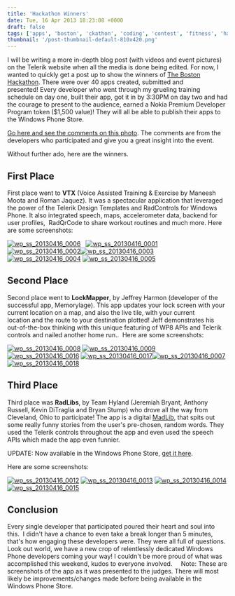 ```yaml
---
title: 'Hackathon Winners'
date: Tue, 16 Apr 2013 18:23:08 +0000
draft: false
tags: ['apps', 'boston', 'ckathon', 'coding', 'contest', 'fitness', 'hackathon', 'maps', 'mobile', 'nokia', 'nokia developer', 'nokia maps api', 'Nokia official', 'speech maps', 'telerik controls', 'windows phone', 'wp8dev', 'wpdev']
thumbnail: '/post-thumbnail-default-810x420.png'
---
```


I will be writing a more in-depth blog post (with videos and event pictures) on the Telerik website when all the media is done being edited. For now, I wanted to quickly get a post up to show the winners of [The Boston Hackathon](http://thebostonhackathon.eventbrite.com/). There were over 40 apps created, submitted and presented! Every developer who went through my grueling training schedule on day one, built their app, got it in by 3:30PM on day two and had the courage to present to the audience, earned a Nokia Premium Developer Program token ($1,500 value)! They will all be able to publish their apps to the Windows Phone Store.

[Go here and see the comments on this photo](https://www.facebook.com/photo.php?fbid=403226533109061&set=a.403226489775732.1073741825.335679576530424&type=1&theater). The comments are from the developers who participated and give you a great insight into the event.

Without further ado, here are the winners.

First Place
-----------

First place went to **VTX** (Voice Assisted Training & Exercise by Maneesh Moota and Roman Jaquez). It was a spectacular application that leveraged the power of the Telerik Design Templates and RadControls for Windows Phone. It also integrated speech, maps, accelerometer data, backend for user profiles,  RadQrCode to share workout routines and much more. Here are some screenshots:

[![wp_ss_20130416_0006](http://nokiawpdev.files.wordpress.com/2013/04/wp_ss_20130416_0006.png?w=192)](http://nokiawpdev.files.wordpress.com/2013/04/wp_ss_20130416_0006.png)   [![wp_ss_20130416_0001](http://nokiawpdev.files.wordpress.com/2013/04/wp_ss_20130416_0001.png)](http://nokiawpdev.files.wordpress.com/2013/04/wp_ss_20130416_0001.png)[![wp_ss_20130416_0002](http://nokiawpdev.files.wordpress.com/2013/04/wp_ss_20130416_0002.png?w=192)](http://nokiawpdev.files.wordpress.com/2013/04/wp_ss_20130416_0002.png)[![wp_ss_20130416_0003](http://nokiawpdev.files.wordpress.com/2013/04/wp_ss_20130416_0003.png?w=192)](http://nokiawpdev.files.wordpress.com/2013/04/wp_ss_20130416_0003.png) [![wp_ss_20130416_0004](http://nokiawpdev.files.wordpress.com/2013/04/wp_ss_20130416_0004.png?w=192)](http://nokiawpdev.files.wordpress.com/2013/04/wp_ss_20130416_0004.png) [![wp_ss_20130416_0005](http://nokiawpdev.files.wordpress.com/2013/04/wp_ss_20130416_0005.png?w=192)](http://nokiawpdev.files.wordpress.com/2013/04/wp_ss_20130416_0005.png)

Second Place
------------

Second place went to **LockMapper**, by Jeffrey Harmon (developer of the successful app, Memorylage). This app updates your lock screen with your current location on a map, and also the live tile, with your current location and the route to your destination plotted! Jeff demonstrates his out-of-the-box thinking with this unique featuring of WP8 APIs and Telerik controls and nailed another home run..  Here are some screenshots:

[![wp_ss_20130416_0008](http://nokiawpdev.files.wordpress.com/2013/04/wp_ss_20130416_0008.png?w=192)](http://nokiawpdev.files.wordpress.com/2013/04/wp_ss_20130416_0008.png) [![wp_ss_20130416_0009](http://nokiawpdev.files.wordpress.com/2013/04/wp_ss_20130416_0009.png?w=192)](http://nokiawpdev.files.wordpress.com/2013/04/wp_ss_20130416_0009.png) [![wp_ss_20130416_0016](http://nokiawpdev.files.wordpress.com/2013/04/wp_ss_20130416_0016.png)](http://nokiawpdev.files.wordpress.com/2013/04/wp_ss_20130416_0016.png) [![wp_ss_20130416_0017](http://nokiawpdev.files.wordpress.com/2013/04/wp_ss_20130416_0017.png?w=192)](http://nokiawpdev.files.wordpress.com/2013/04/wp_ss_20130416_0017.png)[![wp_ss_20130416_0007](http://nokiawpdev.files.wordpress.com/2013/04/wp_ss_20130416_0007.png)](http://nokiawpdev.files.wordpress.com/2013/04/wp_ss_20130416_0007.png) [![wp_ss_20130416_0018](http://nokiawpdev.files.wordpress.com/2013/04/wp_ss_20130416_0018.png?w=192)](http://nokiawpdev.files.wordpress.com/2013/04/wp_ss_20130416_0018.png)

Third Place
-----------

Third place was **RadLibs**, by Team Hyland (Jeremiah Bryant, Anthony Russell, Kevin DiTraglia and Bryan Stump) who drove all the way from Cleveland, Ohio to participate! The app is a digital [MadLib](http://en.wikipedia.org/wiki/Mad_Libs), that spits out some really funny stories from the user's pre-chosen, random words. They used the Telerik controls throughout the app and even used the speech APIs which made the app even funnier.

UPDATE: Now available in the Windows Phone Store, [get it here](http://www.windowsphone.com/en-us/store/app/radlibs/04d7b3af-094e-4ee8-9bf1-4ebfe52fe773).

Here are some screenshots:

[![wp_ss_20130416_0012](http://nokiawpdev.files.wordpress.com/2013/04/wp_ss_20130416_0012.png)](http://nokiawpdev.files.wordpress.com/2013/04/wp_ss_20130416_0012.png) [![wp_ss_20130416_0013](http://nokiawpdev.files.wordpress.com/2013/04/wp_ss_20130416_0013.png?w=192)](http://nokiawpdev.files.wordpress.com/2013/04/wp_ss_20130416_0013.png) [![wp_ss_20130416_0014](http://nokiawpdev.files.wordpress.com/2013/04/wp_ss_20130416_0014.png?w=192)](http://nokiawpdev.files.wordpress.com/2013/04/wp_ss_20130416_0014.png) [![wp_ss_20130416_0015](http://nokiawpdev.files.wordpress.com/2013/04/wp_ss_20130416_0015.png?w=192)](http://nokiawpdev.files.wordpress.com/2013/04/wp_ss_20130416_0015.png)

Conclusion
----------

Every single developer that participated poured their heart and soul into this.  I didn't have a chance to even take a break longer than 5 minutes, that's how engaging these developers were. They were all full of questions. Look out world, we have a new crop of relentlessly dedicated Windows Phone developers coming your way! I couldn't be more proud of what was accomplished this weekend, kudos to everyone involved.     Note: These are screenshots of the app as it was presented to the judges. There will most likely be improvements/changes made before being available in the Windows Phone Store.